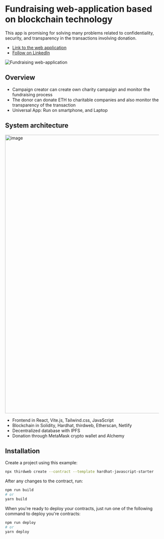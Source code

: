 # Fundraising web-application based on blockchain technology

This app is promising for solving many problems related to confidentiality, security, and transparency in the transactions involving donation.
- [Link to the web application](https://umit-fundraising.netlify.app/)
- [Follow on LinkedIn](https://linkedin.com/in/kamzadias)

![Fundraising web-application](<img width="1710" alt="image" src="https://github.com/kamzadias/blockchain-fundraising-app/assets/68639981/edf60e89-80f3-4ad2-8591-a0024cddb0a6">)

## Overview
- Campaign creator can create own charity campaign and monitor the fundraising process
- The donor can donate ETH to charitable companies and also monitor the transparency of the transaction
- Universal App: Run on smartphone, and Laptop

## System architecture

<img width="912" alt="image" src="https://github.com/kamzadias/blockchain-fundraising-app/assets/68639981/99be9ef0-5b9b-465f-89bd-ee3542d90eb0">

- Frontend in React, Vite.js, Tailwind.css, JavaScript 
- Blockchain in Solidity, Hardhat, thirdweb, Etherscan, Netlify
- Decentralized database with IPFS
- Donation through MetaMask crypto wallet and Alchemy

## Installation
Create a project using this example:

```bash
npx thirdweb create --contract --template hardhat-javascript-starter
```

After any changes to the contract, run:

```bash
npm run build
# or
yarn build
```

When you're ready to deploy your contracts, just run one of the following command to deploy you're contracts:

```bash
npm run deploy
# or
yarn deploy
```
